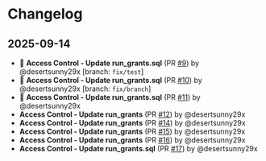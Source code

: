 # Changelog

## 2025-09-14
- 🎉 **Access Control - Update run_grants.sql** (PR [#9](https://github.com/desertsunny29x/access_control/pull/9)) by @desertsunny29x [branch: `fix/test`]
- 🎉 **Access Control - Update run_grants.sql** (PR [#10](https://github.com/desertsunny29x/access_control/pull/10)) by @desertsunny29x [branch: `fix/branch`]
- 🎉 **Access Control - Update run_grants.sql** (PR [#11](https://github.com/desertsunny29x/access_control/pull/11)) by @desertsunny29x
- **Access Control - Update run_grants** (PR [#12](https://github.com/desertsunny29x/access_control/pull/12)) by @desertsunny29x
- **Access Control - Update run_grants** (PR [#14](https://github.com/desertsunny29x/access_control/pull/14)) by @desertsunny29x
- **Access Control - Update run_grants** (PR [#15](https://github.com/desertsunny29x/access_control/pull/15)) by @desertsunny29x
- **Access Control - Update run_grants** (PR [#16](https://github.com/desertsunny29x/access_control/pull/16)) by @desertsunny29x
- **Access Control - Update run_grants.sql** (PR [#17](https://github.com/desertsunny29x/access_control/pull/17)) by @desertsunny29x
